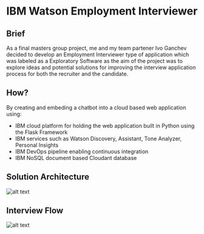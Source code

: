 # IBM Watson Employment Interviewer

## Brief
As a final masters group project, me and my team partener Ivo Ganchev decided to develop an Employment Interviewer type of application which was labeled as a Exploratory Software as the aim of the project was to explore ideas and potential solutions for improving the interview application process for both the recruiter and the candidate. 

## How? 
By creating and embeding a chatbot into a cloud based web application using:
* IBM cloud platform for holding the web application built in Python using the Flask Framework
* IBM services such as Watson Discovery, Assistant, Tone Analyzer, Personal Insights
* IBM DevOps pipeline enabling continuous integration
* IBM NoSQL document based Cloudant database


## Solution Architecture
![alt text](https://i.ibb.co/4pKr3p3/Capture.png)

## Interview Flow
![alt text](https://postimg.cc/SY7pk86t)

